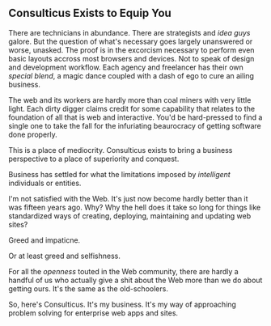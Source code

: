 ## Consulticus Exists to Equip You

There are technicians in abundance. There are strategists and *idea guys* galore. But the question of what's necessary goes largely unanswered or worse, unasked. The proof is in the excorcism necessary to perform even basic layouts accross most browsers and devices. Not to speak of design and development workflow. Each agency and freelancer has their own *special blend*, a magic dance coupled with a dash of ego to cure an ailing business.

The web and its workers are hardly more than coal miners with very little light. Each dirty digger claims credit for some capability that relates to the foundation of all that is web and interactive. You'd be hard-pressed to find a single one to take the fall for the infuriating beaurocracy of getting software done properly.

This is a place of mediocrity. Consulticus exists to bring a business perspective to a place of superiority and conquest.

Business has settled for what the limitations imposed by *intelligent* individuals or entities.

I'm not satisfied with the Web. It's just now become hardly better than it was fifteen years ago. Why? Why the hell does it take so long for things like standardized ways of creating, deploying, maintaining and updating web sites? 

Greed and impaticne. 

Or at least greed and selfishness.

For all the *openness* touted in the Web community, there are hardly a handful of us who actually give a shit about the Web more than we do about getting ours. It's the same as the old-schoolers.

So, here's Consulticus. It's my business. It's my way of approaching problem solving for enterprise web apps and sites.



